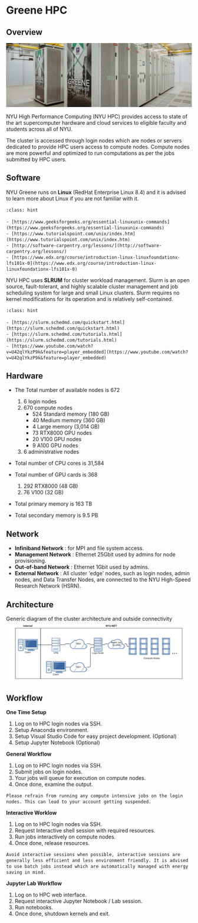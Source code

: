 # Greene HPC

## Overview

![](assets/greene.jpg)

NYU High Performance Computing (NYU HPC) provides access to state of the art supercomputer hardware and cloud services to eligible faculty and students across all of NYU.

The cluster is accessed through login nodes which are nodes or servers dedicated to provide HPC users access to compute nodes. Compute nodes are more powerful and optimized to run computations as per the jobs submitted by HPC users. 

## Software

NYU Greene runs on **Linux** (RedHat Enterprise Linux 8.4) and it is advised to learn more about Linux if you are not familiar with it.

```{admonition} Linux Useful Links
:class: hint

- [https://www.geeksforgeeks.org/essential-linuxunix-commands](https://www.geeksforgeeks.org/essential-linuxunix-commands)
- [https://www.tutorialspoint.com/unix/index.htm](https://www.tutorialspoint.com/unix/index.htm)
- [http://software-carpentry.org/lessons/](http://software-carpentry.org/lessons/)
- [https://www.edx.org/course/introduction-linux-linuxfoundationx-lfs101x-0](https://www.edx.org/course/introduction-linux-linuxfoundationx-lfs101x-0)
```

NYU HPC uses **SLRUM** for cluster workload management. Slurm is an open source, fault-tolerant, and highly scalable cluster management and job scheduling system for large and small Linux clusters. Slurm requires no kernel modifications for its operation and is relatively self-contained.


```{admonition} SLRUM Useful Links
:class: hint

- [https://slurm.schedmd.com/quickstart.html](https://slurm.schedmd.com/quickstart.html)
- [https://slurm.schedmd.com/tutorials.html](https://slurm.schedmd.com/tutorials.html)
- [https://www.youtube.com/watch?v=U42qlYkzP9k&feature=player_embedded](https://www.youtube.com/watch?v=U42qlYkzP9k&feature=player_embedded)
```

## Hardware
- The Total number of available nodes is 672
    1. 6 login nodes
    1. 670 compute nodes
        - 524 Standard memory (180 GB)
        - 40 Medium memory (360 GB)
        - 4 Large memory (3,014 GB)
        - 73 RTX8000 GPU nodes
        - 20 V100 GPU nodes
        - 9 A100 GPU nodes
    1. 6 administrative nodes

- Total number of CPU cores is 31,584
- Total number of GPU cards is 368 
    1. 292 RTX8000 (48 GB)
    1. 76 V100 (32 GB)
- Total primary memory is 163 TB
- Total secondary memory is 9.5 PB

## Network

- **Infiniband Network** : for MPI and file system access.
- **Management Network** : Ethernet 25Gbit  used by admins for node provisioning.
- **Out-of-band Network** : Ethernet 1Gbit used by admins.
- **External Network** : All cluster 'edge' nodes, such as login nodes, admin nodes, and Data Transfer Nodes, are connected to the NYU High-Speed Research Network (HSRN).


## Architecture

Generic diagram of the cluster architecture and outside connectivity
![](assets/access.png)

## Workflow

**One Time Setup**
1. Log on to HPC login nodes via SSH.
1. Setup Anaconda environment.
1. Setup Visual Studio Code for easy project development. (Optional)
1. Setup Jupyter Notebook (Optional)

**General Workflow**
1. Log on to HPC login nodes via SSH.
1. Submit jobs on login nodes.
1. Your jobs will queue for execution on compute nodes.
1. Once done, examine the output.


```{warning}
Please refrain from running any compute intensive jobs on the login nodes. This can lead to your account getting suspended.
```

**Interactive Worklow**
1. Log on to HPC login nodes via SSH.
1. Request Interactive shell session with required resources.
1. Run jobs interactively on compute nodes.
1. Once done, release resources.


```{tip}
Avoid interactive sessions when possible, interactive sessions are generally less efficient and less environment friendly. It is advised to use batch jobs instead which are automatically managed with energy saving in mind.
```

**Jupyter Lab Workflow**
1. Log on to HPC web interface.
1. Request interactive Jupyter Notebook / Lab session.
1. Run notebooks.
1. Once done, shutdown kernels and exit.
